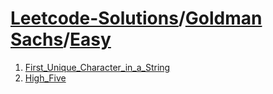 # [Leetcode-Solutions](./../..)/[Goldman Sachs](./..)/[Easy](./)
1. [First_Unique_Character_in_a_String](./First_Unique_Character_in_a_String.md)
2. [High_Five](./High_Five.md)
